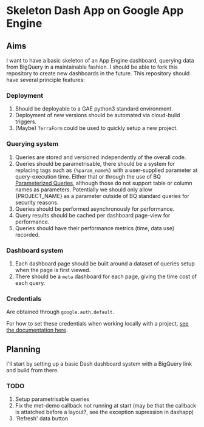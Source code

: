 # Skeleton Dash App on Google App Engine

## Aims
I want to have a basic skeleton of an App Engine dashboard, querying data from
BigQuery in a maintainable fashion. I should be able to fork this repository to
create new dashboards in the future. This repository should have several
principle features:

### Deployment
1. Should be deployable to a GAE python3 standard environment.
2. Deployment of new versions should be automated via cloud-build triggers.
3. (Maybe) ```TerraForm``` could be used to quickly setup a new project.

### Querying system
1. Queries are stored and versioned independently of the overall code.
2. Queries should be parametrisable, there should be a system for replacing tags
   such as ```{%param_name%}``` with a user-supplied parameter at
   query-execution time. Either that or through the use of BQ [Parameterized
   Queries](https://cloud.google.com/bigquery/docs/parameterized-queries),
   although those do not support table or column names as parameters.
   Potentially we should only allow {PROJECT_NAME} as a parameter outside of BQ
   standard queries for security reasons.
3. Queries should be performed asynchronously for performance.
4. Query results should be cached per dashboard page-view for performance.
5. Queries should have their performance metrics (time, data use) recorded.

### Dashboard system
1. Each dashboard page should be built around a dataset of queries setup
   when the page is first viewed.
2. There should be a `meta` dashboard for each page, giving the time cost of
   each query.

### Credentials

Are obtained through `google.auth.default`.

For how to set these credentials when working locally with a project, [see the
documentation
here](https://google-auth.readthedocs.io/en/latest/reference/google.auth.html).

## Planning

I'll start by setting up a basic Dash dashboard system with a BigQuery link
and build from there.

### TODO

1. Setup parametrisable queries
2. Fix the met-demo callback not running at start (may be that the callback is
   attatched before a layout?, see the exception supression in dashapp)
3. 'Refresh' data button

